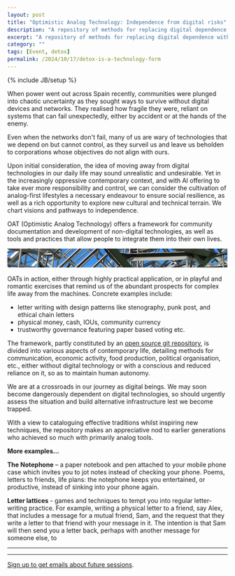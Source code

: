 ```yaml
---
layout: post
title: "Optimistic Analog Technology: Independence from digital risks"
description: "A repository of methods for replacing digital dependence with analog alternatives."
excerpt: "A repository of methods for replacing digital dependence with analog alternatives."
category: ""
tags: [Event, detox]
permalink: /2024/10/17/detox-is-a-technology-form
---
```

{% include JB/setup %}

When power went out across Spain recently, communities were plunged into chaotic uncertainty as they sought ways to survive without digital devices and networks. They realised how fragile they were, reliant on systems that can fail unexpectedly, either by accident or at the hands of the enemy.

Even when the networks don't fail, many of us are wary of technologies that we depend on but cannot control, as they surveil us and leave us beholden to corporations whose objectives do not align with ours.

Upon initial consideration, the idea of moving away from digital technologies in our daily life may sound unrealistic and undesirable. Yet in the increasingly oppressive contemporary context, and with AI offering to take ever more responsibility and control, we can consider the cultivation of analog-first lifestyles a necessary endeavour to ensure social resilience, as well as a rich opportunity to explore new cultural and technical terrain. We chart visions and pathways to independence.

OAT (Optimistic Analog Technology) offers a framework for community documentation and development of non-digital technologies, as well as tools and practices that allow people to integrate them into their own lives. 

<div class="image-full"><img class="image-right" src='/images/lattice.png'>
</div>

OATs in action, either through highly practical application, or in playful and romantic exercises that remind us of the abundant prospects for complex life away from the machines. Concrete examples include: 
- letter writing with design patterns like stenography, punk post, and ethical chain letters
- physical money, cash, IOUs, community currency
- trustworthy governance featuring paper based voting etc.

The framework, partly constituted by an [open source git repository](https://codeberg.org/mattlinares/OptimisticAnalogTechnologies), is divided into various aspects of contemporary life, detailing methods for communication, economic activity, food production, political organisation, etc., either without digital technology or with a conscious and reduced reliance on it, so as to maintain human autonomy. 

We are at a crossroads in our journey as digital beings. We may soon become dangerously dependent on digital technologies, so should urgently assess the situation and build alternative infrastructure lest we become trapped.

With a view to cataloguing effective traditions whilst inspiring new techniques, the repository makes an appreciative nod to earlier generations who achieved so much with primarily analog tools.


**More examples...**

**The Notephone** – a paper notebook and pen attached to your mobile phone case which invites you to jot notes instead of checking your phone. Poems, letters to friends, life plans: the notephone keeps you entertained, or productive, instead of sinking into your phone again.

**Letter lattices** - games and techniques to tempt you into regular letter-writing practice. For example, writing a physical letter to a friend, say Alex, that includes a message for a mutual friend, Sam, and the request that they write a letter to that friend with your message in it. The intention is that Sam will then send you a letter back, perhaps with another message for someone else, to 



<hr><hr>

<!-- For more info or to join our <strong>next retreat <strong> [just send us an email](mailto:matthewlinares@protonmail.com?subject=I want to Escape the Digital) and we'll let you know. -->

[Sign up to get emails about future sessions](https://mailchi.mp/59094c77024f/from-site).



